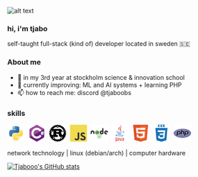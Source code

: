![alt text](https://github.com/Tjabooo/Tjabooo/blob/main/xmascat.png?raw=true)

### hi, i'm tjabo
self-taught full-stack (kind of) developer located in sweden 🇸🇪

### About me
- 📖 in my 3rd year at stockholm science & innovation school
- 🌱 currently improving: ML and AI systems + learning PHP
- 📫 how to reach me: discord @tjaboobs

### skills
<div>
  <img src="https://github.com/devicons/devicon/blob/master/icons/python/python-original.svg" title="Firebase" alt="Firebase" width="40" height="40"/>&nbsp;
  <img src="https://github.com/devicons/devicon/blob/master/icons/csharp/csharp-original.svg" title="MySQL"  alt="MySQL" width="40" height="40"/>&nbsp;
  <img src="https://github.com/devicons/devicon/blob/master/icons/rust/rust-original.svg" title="Gatsby"  alt="Gatsby" width="40" height="40"/>&nbsp;
  <img src="https://github.com/devicons/devicon/blob/master/icons/javascript/javascript-original.svg" title="JavaScript" alt="JavaScript" width="40" height="40"/>&nbsp;
  <img src="https://github.com/devicons/devicon/blob/master/icons/nodejs/nodejs-original-wordmark.svg" title="NodeJS" alt="NodeJS" width="40" height="40"/>&nbsp;
  <img src="https://github.com/devicons/devicon/blob/master/icons/java/java-original-wordmark.svg" title="Java" alt="Java" width="40" height="40"/>&nbsp;
  <img src="https://github.com/devicons/devicon/blob/master/icons/html5/html5-original.svg" title="HTML5" alt="HTML" width="40" height="40"/>&nbsp;
  <img src="https://github.com/devicons/devicon/blob/master/icons/css3/css3-plain-wordmark.svg"  title="CSS3" alt="CSS" width="40" height="40"/>&nbsp;
  <img src="https://github.com/devicons/devicon/blob/master/icons/php/php-original.svg" title="PHP" alt="PHP" width="40" height="40"/>&nbsp;
</div>

network technology | linux (debian/arch) | computer hardware


[![Tjabooo's GitHub stats](https://github-readme-stats.vercel.app/api?username=Tjabooo&show_icons=true&theme=radical)](https://github.com/anuraghazra/github-readme-stats)
